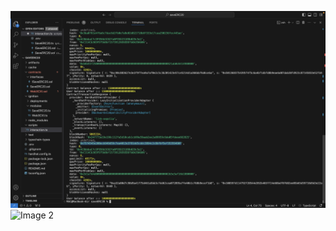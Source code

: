 

![Image 1](https://github.com/Osiyomeoh/saveERC20/blob/main/2.png?raw=true)
![Image 2](https://github.com/Osiyomeoh/saveRC20/blob/main/1.png?raw=true)
